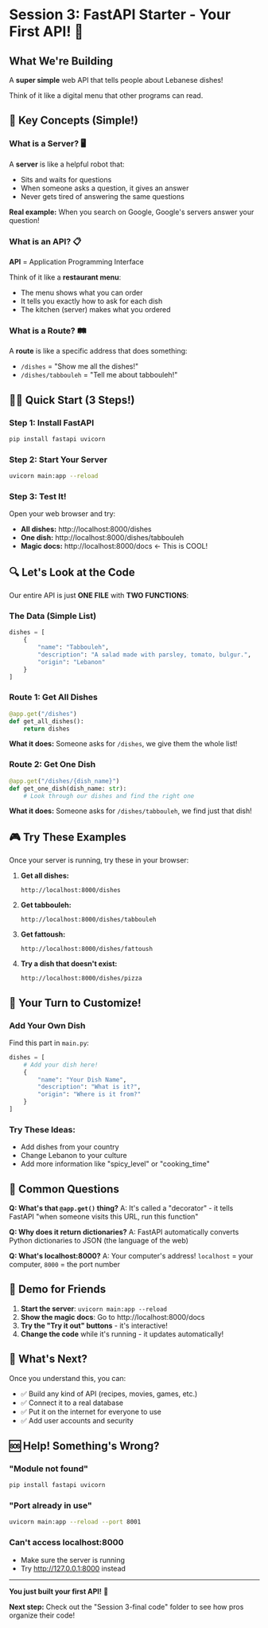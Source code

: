 # Session 3: FastAPI Starter - Your First API! 🚀

## What We're Building
A **super simple** web API that tells people about Lebanese dishes! 

Think of it like a digital menu that other programs can read.

## 🎯 Key Concepts (Simple!)

### What is a Server? 🖥️
A **server** is like a helpful robot that:
- Sits and waits for questions
- When someone asks a question, it gives an answer
- Never gets tired of answering the same questions

**Real example:** When you search on Google, Google's servers answer your question!

### What is an API? 📋
**API** = Application Programming Interface

Think of it like a **restaurant menu**:
- The menu shows what you can order
- It tells you exactly how to ask for each dish
- The kitchen (server) makes what you ordered

### What is a Route? 🛤️
A **route** is like a specific address that does something:
- `/dishes` = "Show me all the dishes!"
- `/dishes/tabbouleh` = "Tell me about tabbouleh!"

## 🏃‍♂️ Quick Start (3 Steps!)

### Step 1: Install FastAPI
```bash
pip install fastapi uvicorn
```

### Step 2: Start Your Server
```bash
uvicorn main:app --reload
```

### Step 3: Test It!
Open your web browser and try:
- **All dishes:** http://localhost:8000/dishes
- **One dish:** http://localhost:8000/dishes/tabbouleh
- **Magic docs:** http://localhost:8000/docs ← This is COOL!

## 🔍 Let's Look at the Code

Our entire API is just **ONE FILE** with **TWO FUNCTIONS**:

### The Data (Simple List)
```python
dishes = [
    {
        "name": "Tabbouleh", 
        "description": "A salad made with parsley, tomato, bulgur.", 
        "origin": "Lebanon"
    }
]
```

### Route 1: Get All Dishes
```python
@app.get("/dishes")
def get_all_dishes():
    return dishes
```
**What it does:** Someone asks for `/dishes`, we give them the whole list!

### Route 2: Get One Dish
```python
@app.get("/dishes/{dish_name}")
def get_one_dish(dish_name: str):
    # Look through our dishes and find the right one
```
**What it does:** Someone asks for `/dishes/tabbouleh`, we find just that dish!

## 🎮 Try These Examples

Once your server is running, try these in your browser:

1. **Get all dishes:**
   ```
   http://localhost:8000/dishes
   ```

2. **Get tabbouleh:**
   ```
   http://localhost:8000/dishes/tabbouleh
   ```

3. **Get fattoush:**
   ```
   http://localhost:8000/dishes/fattoush
   ```

4. **Try a dish that doesn't exist:**
   ```
   http://localhost:8000/dishes/pizza
   ```

## 🎨 Your Turn to Customize!

### Add Your Own Dish
Find this part in `main.py`:
```python
dishes = [
    # Add your dish here!
    {
        "name": "Your Dish Name", 
        "description": "What is it?", 
        "origin": "Where is it from?"
    }
]
```

### Try These Ideas:
- Add dishes from your country
- Change Lebanon to your culture
- Add more information like "spicy_level" or "cooking_time"

## 🤔 Common Questions

**Q: What's that `@app.get()` thing?**
A: It's called a "decorator" - it tells FastAPI "when someone visits this URL, run this function"

**Q: Why does it return dictionaries?**
A: FastAPI automatically converts Python dictionaries to JSON (the language of the web)

**Q: What's localhost:8000?**
A: Your computer's address! `localhost` = your computer, `8000` = the port number

## 🎪 Demo for Friends

1. **Start the server**: `uvicorn main:app --reload`
2. **Show the magic docs**: Go to http://localhost:8000/docs
3. **Try the "Try it out" buttons** - it's interactive!
4. **Change the code** while it's running - it updates automatically!

## 🚀 What's Next?

Once you understand this, you can:
- ✅ Build any kind of API (recipes, movies, games, etc.)
- ✅ Connect it to a real database
- ✅ Put it on the internet for everyone to use
- ✅ Add user accounts and security

## 🆘 Help! Something's Wrong?

### "Module not found"
```bash
pip install fastapi uvicorn
```

### "Port already in use"
```bash
uvicorn main:app --reload --port 8001
```

### Can't access localhost:8000
- Make sure the server is running
- Try http://127.0.0.1:8000 instead

---

**You just built your first API!** 🎉

**Next step:** Check out the "Session 3-final code" folder to see how pros organize their code!
